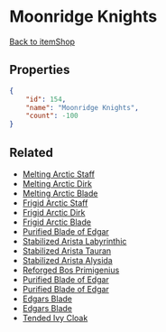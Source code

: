 # Moonridge Knights

<no description available>

[Back to itemShop](../item-shops.md)

## Properties

```json
{
    "id": 154,
    "name": "Moonridge Knights",
    "count": -100
}
```

## Related

- [Melting Arctic Staff](../items/4224-melting-arctic-staff.md)
- [Melting Arctic Dirk](../items/4223-melting-arctic-dirk.md)
- [Melting Arctic Blade](../items/4222-melting-arctic-blade.md)
- [Frigid Arctic Staff](../items/4221-frigid-arctic-staff.md)
- [Frigid Arctic Dirk](../items/4220-frigid-arctic-dirk.md)
- [Frigid Arctic Blade](../items/4219-frigid-arctic-blade.md)
- [Purified Blade of Edgar](../items/4218-purified-blade-of-edgar.md)
- [Stabilized Arista Labyrinthic](../items/4217-stabilized-arista-labyrinthic.md)
- [Stabilized Arista Tauran](../items/4216-stabilized-arista-tauran.md)
- [Stabilized Arista Alysida](../items/4215-stabilized-arista-alysida.md)
- [Reforged Bos Primigenius](../items/4214-reforged-bos-primigenius.md)
- [Purified Blade of Edgar](../items/4213-purified-blade-of-edgar.md)
- [Purified Blade of Edgar](../items/4212-purified-blade-of-edgar.md)
- [Edgars Blade](../items/4211-edgars-blade.md)
- [Edgars Blade](../items/4210-edgars-blade.md)
- [Tended Ivy Cloak](../items/4209-tended-ivy-cloak.md)

